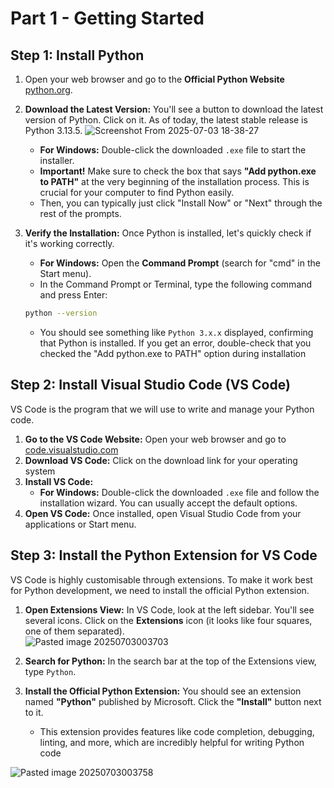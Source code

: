 # Part 1 - Getting Started
## Step 1: Install Python


1. Open your web browser and go to the **Official Python Website** [python.org](https://www.python.org/downloads/).
2. **Download the Latest Version:** You'll see a button to download the latest version of Python. Click on it. As of today, the latest stable release is Python 3.13.5.
![Screenshot From 2025-07-03 18-38-27](https://github.com/user-attachments/assets/c629d4f4-eb30-43bb-befb-bda0da51a245)

	- **For Windows:** Double-click the downloaded `.exe` file to start the installer.
	- **Important!** Make sure to check the box that says **"Add python.exe to PATH"** at the very beginning of the installation process. This is crucial for your computer to find Python easily.
	- Then, you can typically just click "Install Now" or "Next" through the rest of the prompts.

4. **Verify the Installation:** Once Python is installed, let's quickly check if it's working correctly.
	- **For Windows:** Open the **Command Prompt** (search for "cmd" in the Start menu).
	- In the Command Prompt or Terminal, type the following command and press Enter:
	```bash
	python --version
	```
	- You should see something like `Python 3.x.x` displayed, confirming that Python is installed. If you get an error, double-check that you checked the "Add python.exe to PATH" option during installation

## Step 2: Install Visual Studio Code (VS Code)
VS Code is the program that we will use to write and manage your Python code.
1. **Go to the VS Code Website:** Open your web browser and go to [code.visualstudio.com](https://code.visualstudio.com/download)
2. **Download VS Code:** Click on the download link for your operating system
3. **Install VS Code:**
      - **For Windows:** Double-click the downloaded `.exe` file and follow the installation wizard. You can usually accept the default options.
4. **Open VS Code:** Once installed, open Visual Studio Code from your applications or Start menu.

## Step 3: Install the Python Extension for VS Code

VS Code is highly customisable through extensions. To make it work best for Python development, we need to install the official Python extension.

1. **Open Extensions View:** In VS Code, look at the left sidebar. You'll see several icons. Click on the **Extensions** icon (it looks like four squares, one of them separated).   
![Pasted image 20250703003703](https://github.com/user-attachments/assets/755a2640-2556-4911-8341-f13b21c8a19f)

2. **Search for Python:** In the search bar at the top of the Extensions view, type `Python`.    
3. **Install the Official Python Extension:** You should see an extension named **"Python"** published by Microsoft. Click the **"Install"** button next to it.    
    - This extension provides features like code completion, debugging, linting, and more, which are incredibly helpful for writing Python code

![Pasted image 20250703003758](https://github.com/user-attachments/assets/be4120fb-2b18-4c0c-a0fb-60a3f9cbb49b)
